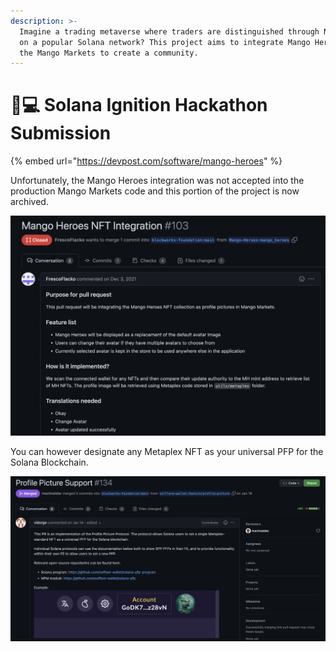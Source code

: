 ```yaml
---
description: >-
  Imagine a trading metaverse where traders are distinguished through NFTs based
  on a popular Solana network? This project aims to integrate Mango Hero NFTs in
  the Mango Markets to create a community.
---
```


# 👨💻 Solana Ignition Hackathon Submission

{% embed url="https://devpost.com/software/mango-heroes" %}

Unfortunately, the Mango Heroes integration was not accepted into the production Mango Markets code and this portion of the project is now archived.

![](<../.gitbook/assets/image (19).png>)

You can however designate any Metaplex NFT as your universal PFP for the Solana Blockchain.

![](<../.gitbook/assets/image (20).png>)
